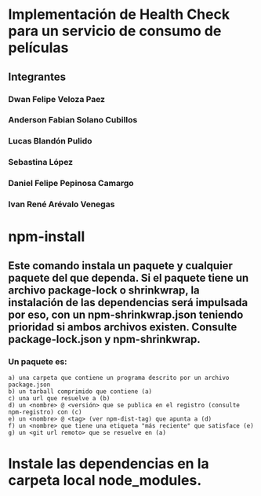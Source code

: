 # Implementación de Health Check para un servicio de consumo de películas

## Integrantes

### Dwan Felipe Veloza Paez
### Anderson Fabian Solano Cubillos
### Lucas Blandón Pulido
### Sebastina López
### Daniel Felipe Pepinosa Camargo
### Ivan René Arévalo Venegas


# npm-install

## Este comando instala un paquete y cualquier paquete del que dependa. Si el paquete tiene un archivo package-lock o shrinkwrap, la instalación de las dependencias será impulsada por eso, con un npm-shrinkwrap.json teniendo prioridad si ambos archivos existen. Consulte package-lock.json y npm-shrinkwrap.

### Un paquete es:

    a) una carpeta que contiene un programa descrito por un archivo package.json
    b) un tarball comprimido que contiene (a)
    c) una url que resuelve a (b)
    d) un <nombre> @ <versión> que se publica en el registro (consulte npm-registro) con (c)
    e) un <nombre> @ <tag> (ver npm-dist-tag) que apunta a (d)
    f) un <nombre> que tiene una etiqueta "más reciente" que satisface (e)
    g) un <git url remoto> que se resuelve en (a)
    
  # Instale las dependencias en la carpeta local node_modules.



